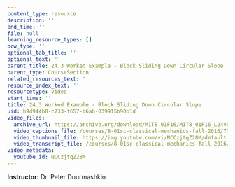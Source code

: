 ```yaml
---
content_type: resource
description: ''
end_time: ''
file: null
learning_resource_types: []
ocw_type: ''
optional_tab_title: ''
optional_text: ''
parent_title: 24.3 Worked Example - Block Sliding Down Circular Slope
parent_type: CourseSection
related_resources_text: ''
resource_index_text: ''
resourcetype: Video
start_time: ''
title: 24.3 Worked Example - Block Sliding Down Circular Slope
uid: b9d944b8-c733-f657-b6ab-039915b90b1d
video_files:
  archive_url: https://archive.org/download/MIT8.01F16/MIT8_01F16_L24v03_360p.mp4
  video_captions_file: /courses/8-01sc-classical-mechanics-fall-2016/73049006913b5f40bb894d28f65bb7ef_NCCzjtqZ28M.vtt
  video_thumbnail_file: https://img.youtube.com/vi/NCCzjtqZ28M/default.jpg
  video_transcript_file: /courses/8-01sc-classical-mechanics-fall-2016/1b0acf2ee7bfd9cee7ddf952cce7adb5_NCCzjtqZ28M.pdf
video_metadata:
  youtube_id: NCCzjtqZ28M
---
```


**Instructor:** Dr. Peter Dourmashkin



